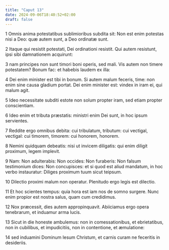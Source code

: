 ```yaml
---
title: "Caput 13"
date: 2024-09-06T18:40:52+02:00
draft: false
---
```




1 Omnis anima potestatibus sublimioribus subdita sit: Non est enim potestas nisi a Deo: quæ autem sunt, a Deo ordinatæ sunt.

2 Itaque qui resistit potestati, Dei ordinationi resistit. Qui autem resistunt, ipsi sibi damnationem acquirunt:

3 nam principes non sunt timori boni operis, sed mali. Vis autem non timere potestatem? Bonum fac: et habebis laudem ex illa:

4 Dei enim minister est tibi in bonum. Si autem malum feceris, time: non enim sine causa gladium portat. Dei enim minister est: vindex in iram ei, qui malum agit.

5 Ideo necessitate subditi estote non solum propter iram, sed etiam propter conscientiam.

6 Ideo enim et tributa præstatis: ministri enim Dei sunt, in hoc ipsum servientes.

7 Reddite ergo omnibus debita: cui tribulatum, tributum: cui vectigal, vectigal: cui timorem, timorem: cui honorem, honorem.

8 Nemini quidquam debeatis: nisi ut invicem diligatis: qui enim diligit proximum, legem implevit.

9 Nam: Non adulterabis: Non occides: Non furaberis: Non falsum testimonium dices: Non concupisces: et si quod est aliud mandatum, in hoc verbo instauratur: Diliges proximum tuum sicut teipsum.

10 Dilectio proximi malum non operatur. Plenitudo ergo legis est dilectio.

11 Et hoc scientes tempus: quia hora est iam nos de somno surgere. Nunc enim propior est nostra salus, quam cum credidimus.

12 Nox præcessit, dies autem appropinquavit. Abiiciamus ergo opera tenebrarum, et induamur arma lucis.

13 Sicut in die honeste ambulemus: non in comessationibus, et ebrietatibus, non in cubilibus, et impudicitiis, non in contentione, et æmulatione:

14 sed induamini Dominum Iesum Christum, et carnis curam ne feceritis in desideriis.

